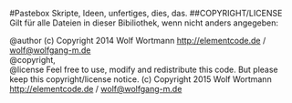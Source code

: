 #Pastebox
Skripte, Ideen, unfertiges, dies, das.
##COPYRIGHT/LICENSE
Gilt für alle Dateien in dieser Bibiliothek, wenn nicht anders angegeben:

@author (c) Copyright 2014 Wolf Wortmann <http://elementcode.de> / <wolf@wolfgang-m.de><br>
@copyright,<br>
@license Feel free to use, modify and redistribute this code. But please keep this copyright/license notice. (c) Copyright 2015 Wolf Wortmann <http://elementcode.de> / <wolf@wolfgang-m.de>
